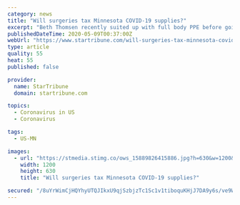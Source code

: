 ```yaml
---
category: news
title: "Will surgeries tax Minnesota COVID-19 supplies?"
excerpt: "Beth Thomsen recently suited up with full body PPE before going into an exam room to administer flu, COVID-19 and RSV tests at Min No Aya Win clinic on the Fond Du Lac reservation. Nurses already were nervous about limited supplies of masks and gowns — and the conservation policies to stretch reserves of protective equipment for COVID-19."
publishedDateTime: 2020-05-09T00:37:00Z
webUrl: "https://www.startribune.com/will-surgeries-tax-minnesota-covid-19-supplies/570326332/"
type: article
quality: 55
heat: 55
published: false

provider:
  name: StarTribune
  domain: startribune.com

topics:
  - Coronavirus in US
  - Coronavirus

tags:
  - US-MN

images:
  - url: "https://stmedia.stimg.co/ows_15889826415886.jpg?h=630&w=1200&fit=crop&bg=999&crop=faces"
    width: 1200
    height: 630
    title: "Will surgeries tax Minnesota COVID-19 supplies?"

secured: "/8uYrWimCjHQYhyUTQJIkxU9qjSzbjzTc1Sc1v1tiboquKHjJ7DA9y6s/ve9W5blup3kI4B3o8MzcXl6BsXHarWU2z8cDjc09Nk/6ytgBHAnR+hxHp+4QtNw9uvwURqRbqrMpGIXU9Fg5iKbK6GoxzE/QvRwB9VGs5iBcMWuqA/BzUibM625+1Isnpu0Gwwox4DN5+woyHGjJjc8BTs2I5GHiWNY85QxSjRKK0gVhmpIi73Atuuh/uCVYi3cJHbE1sYkQNAGtrZnGevuzVK/8DuQ43FrMiVLpUDNuYfvYYRotDItVZqRLESCwi1XgvyLiIwdFIA/PJcySynqMGkeSzwsQ0l6CG2YSBH5qnyc+35aZHAtdR28Z8G/kVei/i5tDvOmf0C2g+eRFcaWld9qE9JqzWhcxAv+gfV5GL7huZ8t33Ysm+NawDM73kGqaFmoSImb/RXCkqzEuYyQj24mSDfPwL5IEPgnFrneHRIX3+A=;DILwZTdOn9NiTB99Txl8Ag=="
---
```


